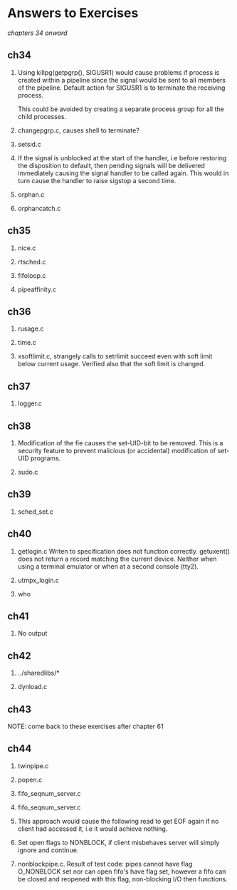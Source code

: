 Answers to Exercises 
====================

_chapters 34 onward_

ch34
----
1. Using killpg(getpgrp(), SIGUSR1) would cause problems if process is created
   within a pipeline since the signal would be sent to all members of the
   pipeline. Default action for SIGUSR1 is to terminate the receiving process.

   This could be avoided by creating a separate process group for all the child
   processes.

2. changepgrp.c, causes shell to terminate?

3. setsid.c

4. If the signal is unblocked at the start of the handler, i.e before restoring
   the disposition to default, then pending signals will be delivered
   immediately causing the signal handler to be called again. This would in turn
   cause the handler to raise sigstop a second time.

5. orphan.c

6. orphancatch.c

ch35
----
1. nice.c

2. rtsched.c

3. fifoloop.c

4. pipeaffinity.c

ch36
----
1. rusage.c

2. time.c

3. xsoftlimit.c, strangely calls to setrlimit succeed even with soft limit below
   current usage. Verified also that the soft limit is changed.

ch37
----
1. logger.c

ch38
----
1. Modification of the fie causes the set-UID-bit to be removed. This is a
   security feature to prevent malicious (or accidental) modification of set-UID programs.

2. sudo.c

ch39
----
1. sched_set.c

ch40
----
1. getlogin.c Writen to specification does not function correctly. getuxent()
   does not return a record matching the current device. Neither when using a
   terminal emulator or when at a second console (tty2).

2. utmpx_login.c

3. who

ch41
----
1. No output

ch42
----
1. ../sharedlibs/*

2. dynload.c

ch43
----

NOTE: come back to these exercises after chapter 61

ch44
----
1. twinpipe.c

2. popen.c

3. fifo_seqnum_server.c

4. fifo_seqnum_server.c

5. This approach would cause the following read to get EOF again if no client
   had accessed it, i.e it would achieve nothing.

6. Set open flags to NONBLOCK, if client misbehaves server will simply ignore
   and continue.

7. nonblockpipe.c. Result of test code: pipes cannot have flag O_NONBLOCK
   set nor can open fifo's have flag set, however a fifo can be closed and
   reopened with this flag, non-blocking I/O then functions.


